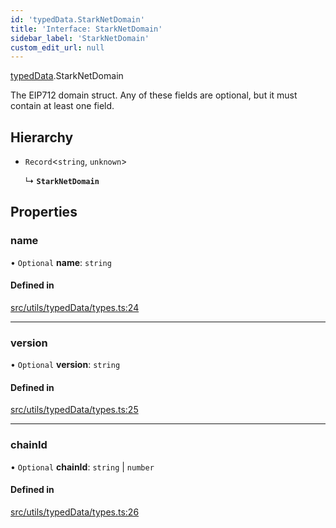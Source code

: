 ```yaml
---
id: 'typedData.StarkNetDomain'
title: 'Interface: StarkNetDomain'
sidebar_label: 'StarkNetDomain'
custom_edit_url: null
---
```


[typedData](../namespaces/typedData.md).StarkNetDomain

The EIP712 domain struct. Any of these fields are optional, but it must contain at least one field.

## Hierarchy

- `Record`<`string`, `unknown`\>

  ↳ **`StarkNetDomain`**

## Properties

### name

• `Optional` **name**: `string`

#### Defined in

[src/utils/typedData/types.ts:24](https://github.com/notV4l/starknet.js/blob/c20c3bd/src/utils/typedData/types.ts#L24)

---

### version

• `Optional` **version**: `string`

#### Defined in

[src/utils/typedData/types.ts:25](https://github.com/notV4l/starknet.js/blob/c20c3bd/src/utils/typedData/types.ts#L25)

---

### chainId

• `Optional` **chainId**: `string` \| `number`

#### Defined in

[src/utils/typedData/types.ts:26](https://github.com/notV4l/starknet.js/blob/c20c3bd/src/utils/typedData/types.ts#L26)
